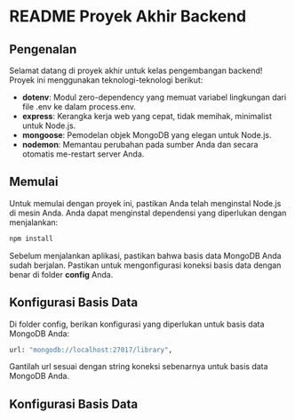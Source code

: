# README Proyek Akhir Backend

## Pengenalan

Selamat datang di proyek akhir untuk kelas pengembangan backend! Proyek ini menggunakan teknologi-teknologi berikut:

- **dotenv**: Modul zero-dependency yang memuat variabel lingkungan dari file .env ke dalam process.env.
- **express**: Kerangka kerja web yang cepat, tidak memihak, minimalist untuk Node.js.
- **mongoose**: Pemodelan objek MongoDB yang elegan untuk Node.js.
- **nodemon**: Memantau perubahan pada sumber Anda dan secara otomatis me-restart server Anda.

## Memulai

Untuk memulai dengan proyek ini, pastikan Anda telah menginstal Node.js di mesin Anda. Anda dapat menginstal dependensi yang diperlukan dengan menjalankan:

```bash
npm install
```

Sebelum menjalankan aplikasi, pastikan bahwa basis data MongoDB Anda sudah berjalan. Pastikan untuk mengonfigurasi koneksi basis data dengan benar di folder **config** Anda.

## Konfigurasi Basis Data

Di folder config, berikan konfigurasi yang diperlukan untuk basis data MongoDB Anda:

```bash
url: "mongodb://localhost:27017/library",

```

Gantilah url sesuai dengan string koneksi sebenarnya untuk basis data MongoDB Anda.

## Konfigurasi Basis Data
